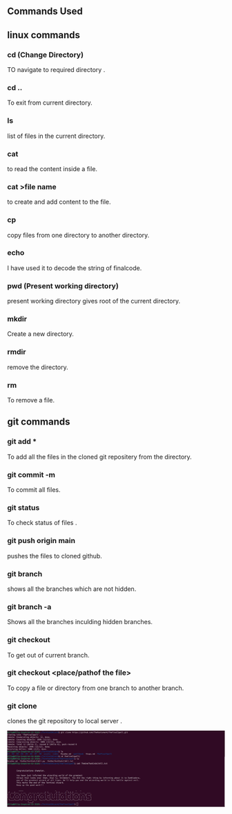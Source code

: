 ## Commands Used

## linux commands

### cd (Change Directory)
TO navigate to required directory .
### cd ..
To exit from current directory.
### ls
list of files in the current directory.
### cat <file name>
to read the content inside a file. 
### cat >file name
to create and add content to the file.
### cp
copy files from one directory to another directory.
### echo 
I have used it to decode the string of finalcode.
### pwd (Present working directory)
present working directory gives root of the current directory.
### mkdir 
Create a new directory.
### rmdir
remove the directory.
### rm 
To remove a file.

## git commands

### git add *
To add all the files in the cloned git repositery from the directory.
### git commit -m
To commit all files.
### git status
To check status of files .
### git push origin main
pushes the files to cloned github.
### git branch
shows all the branches which are not hidden.
### git branch -a
Shows all the branches inculding hidden branches.
### git checkout <branchname>
To get out of current branch.
### git checkout <remote branch> <place/pathof the file>
To copy a file or directory from one branch to another branch.
### git clone <url>
clones the git repository to local server .

![Final Scroll](final_image.png)
